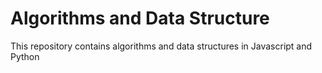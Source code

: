 # Algorithms and Data Structure

This repository contains algorithms and data structures in Javascript and Python
